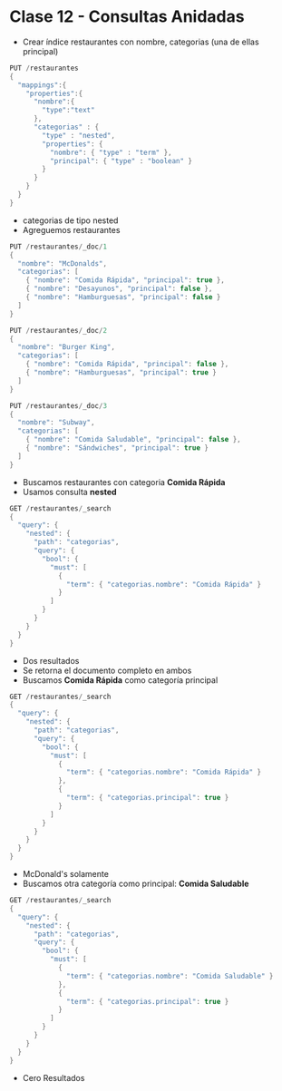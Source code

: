 # Clase 12 - Consultas Anidadas

- Crear índice restaurantes con nombre, categorias (una de ellas principal)

```java
PUT /restaurantes
{
  "mappings":{
    "properties":{
      "nombre":{
        "type":"text"
      },
      "categorias" : {
        "type" : "nested",
        "properties": {
          "nombre": { "type" : "term" },
          "principal": { "type" : "boolean" }
        }
      }
    }
  }
}
```

- categorias de tipo nested
- Agreguemos restaurantes

```java
PUT /restaurantes/_doc/1
{
  "nombre": "McDonalds",
  "categorias": [
    { "nombre": "Comida Rápida", "principal": true },
    { "nombre": "Desayunos", "principal": false },
    { "nombre": "Hamburguesas", "principal": false }
  ]
}
```

```java
PUT /restaurantes/_doc/2
{
  "nombre": "Burger King",
  "categorias": [
    { "nombre": "Comida Rápida", "principal": false },
    { "nombre": "Hamburguesas", "principal": true }
  ]
}
```

```java
PUT /restaurantes/_doc/3
{
  "nombre": "Subway",
  "categorias": [
    { "nombre": "Comida Saludable", "principal": false },
    { "nombre": "Sándwiches", "principal": true }
  ]
}
```

- Buscamos restaurantes con categoria **Comida Rápida**
- Usamos consulta **nested**

```java
GET /restaurantes/_search
{
  "query": {
    "nested": {
      "path": "categorias",
      "query": {
        "bool": {
          "must": [
            {
              "term": { "categorias.nombre": "Comida Rápida" }
            }
          ]
        }
      }
    }
  }
}
```

- Dos resultados
- Se retorna el documento completo en ambos
- Buscamos **Comida Rápida** como categoría principal


```java
GET /restaurantes/_search
{
  "query": {
    "nested": {
      "path": "categorias",
      "query": {
        "bool": {
          "must": [
            {
              "term": { "categorias.nombre": "Comida Rápida" }
            },
            {
              "term": { "categorias.principal": true }
            }
          ]
        }
      }
    }
  }
}
```

- McDonald's solamente
- Buscamos otra categoría como principal: **Comida Saludable**

```java
GET /restaurantes/_search
{
  "query": {
    "nested": {
      "path": "categorias",
      "query": {
        "bool": {
          "must": [
            {
              "term": { "categorias.nombre": "Comida Saludable" }
            },
            {
              "term": { "categorias.principal": true }
            }
          ]
        }
      }
    }
  }
}
```

- Cero Resultados
